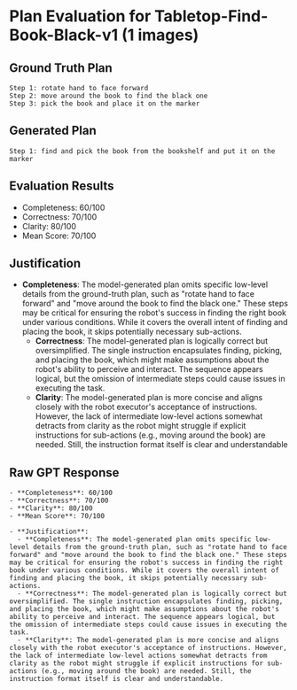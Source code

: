 # Plan Evaluation for Tabletop-Find-Book-Black-v1 (1 images)

## Ground Truth Plan
```
Step 1: rotate hand to face forward
Step 2: move around the book to find the black one 
Step 3: pick the book and place it on the marker
```

## Generated Plan
```
Step 1: find and pick the book from the bookshelf and put it on the marker
```

## Evaluation Results
- Completeness: 60/100
- Correctness: 70/100
- Clarity: 80/100
- Mean Score: 70/100

## Justification
- **Completeness**: The model-generated plan omits specific low-level details from the ground-truth plan, such as "rotate hand to face forward" and "move around the book to find the black one." These steps may be critical for ensuring the robot's success in finding the right book under various conditions. While it covers the overall intent of finding and placing the book, it skips potentially necessary sub-actions.  
  - **Correctness**: The model-generated plan is logically correct but oversimplified. The single instruction encapsulates finding, picking, and placing the book, which might make assumptions about the robot's ability to perceive and interact. The sequence appears logical, but the omission of intermediate steps could cause issues in executing the task.  
  - **Clarity**: The model-generated plan is more concise and aligns closely with the robot executor's acceptance of instructions. However, the lack of intermediate low-level actions somewhat detracts from clarity as the robot might struggle if explicit instructions for sub-actions (e.g., moving around the book) are needed. Still, the instruction format itself is clear and understandable

## Raw GPT Response
```
- **Completeness**: 60/100  
- **Correctness**: 70/100  
- **Clarity**: 80/100  
- **Mean Score**: 70/100  

- **Justification**:  
  - **Completeness**: The model-generated plan omits specific low-level details from the ground-truth plan, such as "rotate hand to face forward" and "move around the book to find the black one." These steps may be critical for ensuring the robot's success in finding the right book under various conditions. While it covers the overall intent of finding and placing the book, it skips potentially necessary sub-actions.  
  - **Correctness**: The model-generated plan is logically correct but oversimplified. The single instruction encapsulates finding, picking, and placing the book, which might make assumptions about the robot's ability to perceive and interact. The sequence appears logical, but the omission of intermediate steps could cause issues in executing the task.  
  - **Clarity**: The model-generated plan is more concise and aligns closely with the robot executor's acceptance of instructions. However, the lack of intermediate low-level actions somewhat detracts from clarity as the robot might struggle if explicit instructions for sub-actions (e.g., moving around the book) are needed. Still, the instruction format itself is clear and understandable.
```
